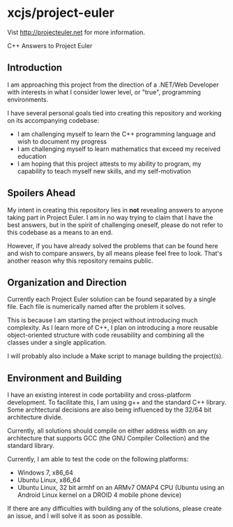 xcjs/project-euler
==================

Vist <http://projecteuler.net> for more information.

C++ Answers to Project Euler

Introduction
------------

I am approaching this project from the direction of a .NET/Web Developer with
interests in what I consider lower level, or "true", programming environments.

I have several personal goals tied into creating this repository and working on
its accompanying codebase:

* I am challenging myself to learn the C++ programming language and wish to
document my progress
* I am challenging myself to learn mathematics that exceed my received
education
* I am hoping that this project attests to my ability to program, my
capability to teach myself new skills, and my self-motivation

Spoilers Ahead
--------------

My intent in creating this repository lies in __not__ revealing answers to 
anyone taking part in Project Euler. I am in no way trying to claim that
I have the best answers, but in the spirit of challenging oneself, please do
not refer to this codebase as a means to an end.

However, if you have already solved the problems that can be found here and
wish to compare answers, by all means please feel free to look. That's another
reason why this repository remains public.

Organization and Direction
--------------------------

Currently each Project Euler solution can be found separated by a single file. 
Each file is numerically named after the problem it solves.

This is because I am starting the project without introducing much complexity. 
As I learn more of C++, I plan on introducing a more reusable object-oriented 
structure with code reusability and combining all the classes under a single 
application.

I will probably also include a Make script to manage building the project(s).

Environment and Building
------------------------

I have an existing interest in code portability and cross-platform development. 
To facilitate this, I am using g++ and the standard C++ library. Some 
archtectural decisions are also being influenced by the 32/64 bit architecture 
divide.

Currently, all solutions should compile on either address width on any 
architecture that supports GCC (the GNU Compiler Collection) and the standard 
library.

Currently, I am able to test the code on the following platforms:

* Windows 7, x86_64
* Ubuntu Linux, x86_64
* Ubuntu Linux,  32 bit armhf on an ARMv7 OMAP4 CPU (Ubuntu using an Android
Linux kernel on a DROID 4 mobile phone device)

If there are any difficulties with building any of the solutions, please create an
issue, and I will solve it as soon as possible.
